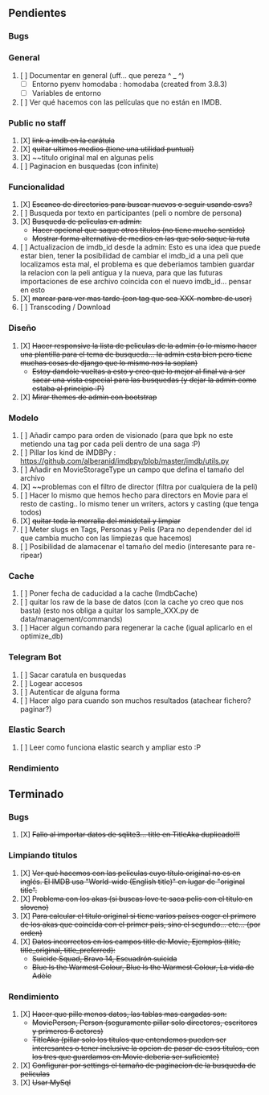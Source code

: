## Pendientes

### Bugs

### General
1. [ ] Documentar en general (uff... que pereza  ^ _ ^)
    - [ ] Entorno pyenv homodaba : homodaba (created from 3.8.3)
    - [ ] Variables de entorno
1. [ ] Ver qué hacemos con las películas que no están en IMDB.

### Public no staff
1. [X] ~~link a imdb en la carátula~~
1. [X] ~~quitar ultimos medios (tiene una utilidad puntual)~~
1. [X] ~~titulo original mal en algunas pelis
1. [ ] Paginacion en busquedas (con infinite)

### Funcionalidad
1. [X] ~~Escaneo de directorios para buscar nuevos o seguir usando csvs?~~
1. [ ] Busqueda por texto en participantes (peli o nombre de persona)
1. [X] ~~Busqueda de peliculas en admin:~~
    - ~~Hacer opcional que saque otros titulos (no tiene mucho sentido)~~
    - ~~Mostrar forma alternativa de medios en las que solo saque la ruta~~
1. [ ] Actualizacion de imdb_id desde la admin:
    Esto es una idea que puede estar bien, tener la posibilidad de cambiar el imdb_id a una peli que localizamos esta mal, el problema es que deberiamos tambien guardar la relacion con la peli antigua y la nueva, para que las futuras importaciones de ese archivo coincida con el nuevo imdb_id... pensar en esto
1. [X] ~~marcar para ver mas tarde (con tag que sea XXX-nombre de user)~~
1. [ ] Transcoding / Download

### Diseño
1. [X] ~~Hacer responsive la lista de peliculas de la admin (o lo mismo hacer una plantilla para el tema de busqueda... la admin esta bien pero tiene muchas cosas de django que lo mismo nos la soplan)~~
    - ~~Estoy dandole vueltas a esto y creo que lo mejor al final va a ser sacar una vista especial para las busquedas (y dejar la admin como estaba al principio :P)~~
1. [X] ~~Mirar themes de admin con bootstrap~~

### Modelo
1. [ ] Añadir campo para orden de visionado (para que bpk no este metiendo una tag por cada peli dentro de una saga :P)
1. [ ] Pillar los kind de iMDBPy : https://github.com/alberanid/imdbpy/blob/master/imdb/utils.py
1. [ ] Añadir en MovieStorageType un campo que defina el tamaño del archivo
1. [X] ~~problemas con el filtro de director (filtra por cualquiera de la peli)
1. [ ] Hacer lo mismo que hemos hecho para directors en Movie para el resto de casting.. lo mismo tener un writers, actors y casting (que tenga todos)
1. [X] ~~quitar toda la morralla del minidetail y limpiar~~
1. [ ] Meter slugs en Tags, Personas y Pelis (Para no dependender del id que cambia mucho con las limpiezas que hacemos)
1. [ ] Posibilidad de alamacenar el tamaño del medio (interesante para re-ripear)

### Cache
1. [ ] Poner fecha de caducidad a la cache (ImdbCache)
1. [ ] quitar los raw de la base de datos (con la cache yo creo que nos basta) (esto nos obliga a quitar los sample_XXX.py de data/management/commands)
1. [ ] Hacer algun comando para regenerar la cache (igual aplicarlo en el optimize_db)

### Telegram Bot
1. [ ] Sacar caratula en busquedas
1. [ ] Logear accesos
1. [ ] Autenticar de alguna forma
1. [ ] Hacer algo para cuando son muchos resultados (atachear fichero? paginar?)

### Elastic Search
1. [ ] Leer como funciona elastic search y ampliar esto :P

### Rendimiento


## Terminado

### Bugs
1. [X] ~~Fallo al importar datos de sqlite3... title en TitleAka duplicado!!!~~

### Limpiando titulos
1. [X] ~~Ver qué hacemos con las películas cuyo título original no es en inglés. El IMDB usa "World-wide (English title)" en lugar de "original title".~~
1. [X] ~~Problema con los akas (si buscas love te saca pelis con el titulo en sloveno)~~
1. [X] ~~Para calcular el titulo original si tiene varios paises coger el primero de los akas que coincida con el primer pais, sino el segundo... etc... (por orden)~~
1. [X] ~~Datos incorrectos en los campos title de Movie, Ejemplos (title, title_original, title_preferred):~~
    - ~~Suicide Squad, Bravo 14, Escuadrón suicida~~
    - ~~Blue Is the Warmest Colour, Blue Is the Warmest Colour, La vida de Adèle~~

### Rendimiento
1. [X] ~~Hacer que pille menos datos, las tablas mas cargadas son:~~
    - ~~MoviePerson, Person (seguramente pillar solo directores, escritores y primeros 6 actores)~~
    - ~~TitleAka (pillar solo los titulos que entendemos pueden ser interesantes o tener inclusive la opcion de pasar de esos titulos, con los tres que guardamos en Movie deberia ser suficiente)~~
1. [X] ~~Configurar por settings el tamaño de paginacion de la busqueda de peliculas~~
1. [X] ~~Usar MySql~~
